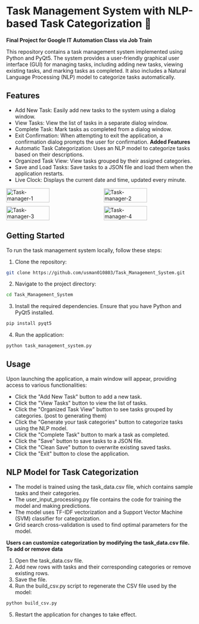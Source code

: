 # Task Management System with NLP-based Task Categorization 👷
**Final Project for Google IT Automation Class via Job Train**

This repository contains a task management system implemented using Python and PyQt5. The system provides a user-friendly graphical user interface (GUI) for managing tasks, including adding new tasks, viewing existing tasks, and marking tasks as completed. It also includes a Natural Language Processing (NLP) model to categorize tasks automatically.

## Features

- Add New Task: Easily add new tasks to the system using a dialog window.
- View Tasks: View the list of tasks in a separate dialog window.
- Complete Task: Mark tasks as completed from a dialog window.
- Exit Confirmation: When attempting to exit the application, a confirmation dialog prompts the user for confirmation.
**Added Features**
- Automatic Task Categorization: Uses an NLP model to categorize tasks based on their descriptions.
- Organized Task View: View tasks grouped by their assigned categories.
- Save and Load Tasks: Save tasks to a JSON file and load them when the application restarts.
- Live Clock: Displays the current date and time, updated every minute.
  
<div style="display: flex; flex-wrap: wrap; justify-content: space-between; gap: 10px;">
  <img width="48%" alt="Task-manager-1" src="https://github.com/user-attachments/assets/52287520-372d-4262-80a9-ddd27c89a7ba">
  <img width="48%" alt="Task-manager-2" src="https://github.com/user-attachments/assets/e472d53d-2732-4b91-a937-28feeaf12997">
  <img width="48%" alt="Task-manager-3" src="https://github.com/user-attachments/assets/90fbb579-faeb-473a-bcb6-77d8ba838867">
  <img width="48%" alt="Task-manager-4" src="https://github.com/user-attachments/assets/03f48142-95d7-4d3b-b0df-c138b3a920c4">
</div>

## Getting Started

To run the task management system locally, follow these steps:

1. Clone the repository:

```bash
git clone https://github.com/usman010803/Task_Management_System.git
```

2. Navigate to the project directory:

```bash
cd Task_Management_System
```

3. Install the required dependencies. Ensure that you have Python and PyQt5 installed.

```bash
pip install pyqt5
```

4. Run the application:

```bash
python task_management_system.py
```

## Usage

Upon launching the application, a main window will appear, providing access to various functionalities:

- Click the "Add New Task" button to add a new task.
- Click the "View Tasks" button to view the list of tasks.
- Click the "Organized Task View" button to see tasks grouped by categories. (post to generating them)
- Click the "Generate your task categories" button to categorize tasks using the NLP model.
- Click the "Complete Task" button to mark a task as completed.
- Click the "Save" button to save tasks to a JSON file.
- Click the "Clean Save" button to overwrite existing saved tasks.
- Click the "Exit" button to close the application.

## NLP Model for Task Categorization
- The model is trained using the task_data.csv file, which contains sample tasks and their categories.
- The user_input_processing.py file contains the code for training the model and making predictions.
- The model uses TF-IDF vectorization and a Support Vector Machine (SVM) classifier for categorization.
- Grid search cross-validation is used to find optimal parameters for the model.

**Users can customize categorization by modifying the task_data.csv file. To add or remove data**
 1. Open the task_data.csv file.
 2. Add new rows with tasks and their corresponding categories or remove existing rows.
 3. Save the file.
 4. Run the build_csv.py script to regenerate the CSV file used by the model:
 
```bash
python build_csv.py
```
 5. Restart the application for changes to take effect. 


